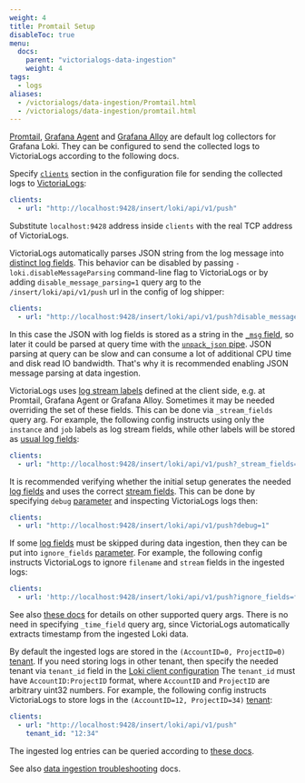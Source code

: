 ```yaml
---
weight: 4
title: Promtail Setup
disableToc: true
menu:
  docs:
    parent: "victorialogs-data-ingestion"
    weight: 4
tags:
  - logs
aliases:
  - /victorialogs/data-ingestion/Promtail.html
  - /victorialogs/data-ingestion/promtail.html
---
```

[Promtail](https://grafana.com/docs/loki/latest/clients/promtail/), [Grafana Agent](https://grafana.com/docs/agent/latest/)
and [Grafana Alloy](https://grafana.com/docs/alloy/latest/) are default log collectors for Grafana Loki.
They can be configured to send the collected logs to VictoriaLogs according to the following docs.

Specify [`clients`](https://grafana.com/docs/loki/latest/clients/promtail/configuration/#clients) section in the configuration file
for sending the collected logs to [VictoriaLogs](https://docs.victoriametrics.com/victorialogs/):

```yaml
clients:
  - url: "http://localhost:9428/insert/loki/api/v1/push"
```

Substitute `localhost:9428` address inside `clients` with the real TCP address of VictoriaLogs.

VictoriaLogs automatically parses JSON string from the log message into [distinct log fields](https://docs.victoriametrics.com/victorialogs/keyconcepts/#data-model).
This behavior can be disabled by passing `-loki.disableMessageParsing` command-line flag to VictoriaLogs or by adding `disable_message_parsing=1` query arg
to the `/insert/loki/api/v1/push` url in the config of log shipper:

```yaml
clients:
  - url: "http://localhost:9428/insert/loki/api/v1/push?disable_message_parsing=1"
```

In this case the JSON with log fields is stored as a string in the [`_msg` field](https://docs.victoriametrics.com/victorialogs/keyconcepts/#message-field),
so later it could be parsed at query time with the [`unpack_json` pipe](https://docs.victoriametrics.com/victorialogs/logsql/#unpack_json-pipe).
JSON parsing at query can be slow and can consume a lot of additional CPU time and disk read IO bandwidth. That's why it is
recommended enabling JSON message parsing at data ingestion.

VictoriaLogs uses [log stream labels](https://docs.victoriametrics.com/victorialogs/keyconcepts/#stream-fields) defined at the client side,
e.g. at Promtail, Grafana Agent or Grafana Alloy. Sometimes it may be needed overriding the set of these fields. This can be done via `_stream_fields`
query arg. For example, the following config instructs using only the `instance` and `job` labels as log stream fields, while other labels
will be stored as [usual log fields](https://docs.victoriametrics.com/victorialogs/keyconcepts/#data-model):

```yaml
clients:
  - url: "http://localhost:9428/insert/loki/api/v1/push?_stream_fields=instance,job"
```

It is recommended verifying whether the initial setup generates the needed [log fields](https://docs.victoriametrics.com/victorialogs/keyconcepts/#data-model)
and uses the correct [stream fields](https://docs.victoriametrics.com/victorialogs/keyconcepts/#stream-fields).
This can be done by specifying `debug` [parameter](https://docs.victoriametrics.com/victorialogs/data-ingestion/#http-parameters)
and inspecting VictoriaLogs logs then:

```yaml
clients:
  - url: "http://localhost:9428/insert/loki/api/v1/push?debug=1"
```

If some [log fields](https://docs.victoriametrics.com/victorialogs/keyconcepts/#data-model) must be skipped
during data ingestion, then they can be put into `ignore_fields` [parameter](https://docs.victoriametrics.com/victorialogs/data-ingestion/#http-parameters).
For example, the following config instructs VictoriaLogs to ignore `filename` and `stream` fields in the ingested logs:

```yaml
clients:
  - url: 'http://localhost:9428/insert/loki/api/v1/push?ignore_fields=filename,stream'
```

See also [these docs](https://docs.victoriametrics.com/victorialogs/data-ingestion/#http-parameters) for details on other supported query args.
There is no need in specifying `_time_field` query arg, since VictoriaLogs automatically extracts timestamp from the ingested Loki data.

By default the ingested logs are stored in the `(AccountID=0, ProjectID=0)` [tenant](https://docs.victoriametrics.com/victorialogs/#multitenancy).
If you need storing logs in other tenant, then specify the needed tenant via `tenant_id` field
in the [Loki client configuration](https://grafana.com/docs/loki/latest/clients/promtail/configuration/#clients)
The `tenant_id` must have `AccountID:ProjectID` format, where `AccountID` and `ProjectID` are arbitrary uint32 numbers.
For example, the following config instructs VictoriaLogs to store logs in the `(AccountID=12, ProjectID=34)` [tenant](https://docs.victoriametrics.com/victorialogs/#multitenancy):

```yaml
clients:
  - url: "http://localhost:9428/insert/loki/api/v1/push"
    tenant_id: "12:34"
```

The ingested log entries can be queried according to [these docs](https://docs.victoriametrics.com/victorialogs/querying/).

See also [data ingestion troubleshooting](https://docs.victoriametrics.com/victorialogs/data-ingestion/#troubleshooting) docs.
